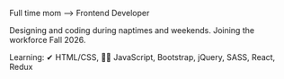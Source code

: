 Full time mom --> Frontend Developer

Designing and coding during naptimes and weekends. 
Joining the workforce Fall 2026. 

Learning:
✔   HTML/CSS,
👩‍💻  JavaScript,
    Bootstrap,
    jQuery,
    SASS,
    React,
    Redux
  
